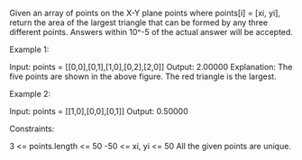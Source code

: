Given an array of points on the X-Y plane points where points[i] = [xi, yi],
return the area of the largest triangle that can be formed by any three
different points. Answers within 10^-5 of the actual answer will be
accepted.


Example 1:


Input: points = [[0,0],[0,1],[1,0],[0,2],[2,0]]
Output: 2.00000
Explanation: The five points are shown in the above figure. The red triangle
is the largest.


Example 2:


Input: points = [[1,0],[0,0],[0,1]]
Output: 0.50000



Constraints:


3 <= points.length <= 50
-50 <= xi, yi <= 50
All the given points are unique.




